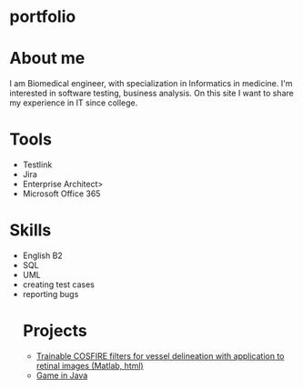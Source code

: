 # portfolio
# About me
I am Biomedical engineer, with specialization in Informatics in medicine. I'm interested in software testing, business analysis. On this site I want to share my experience in IT since college.

# Tools
<ul>
   <li> Testlink </li>
    <li> Jira </li>
   <li> Enterprise Architect> </li>
   <li> Microsoft Office 365 </li>
  </ul>

# Skills
<ul>
   <li> English B2 </li>
   <li> SQL </li>
   <li> UML </li>
   <li> creating test cases </li>
   <li> reporting bugs </li>

# Projects
<ul>
   <li> <a href= "https://github.com/mallop/portfolio/tree/mallop-project1/Matlab_cosfire_filters/Matlab_cosfire_filters"> Trainable COSFIRE filters for vessel delineation with application to retinal images (Matlab, html) </a> </li>
   <li> <a href= "https://github.com/mallop/portfolio/tree/mallop-project1/Java_game/GameJava"> Game in Java </a> </li> 
 </ul>
